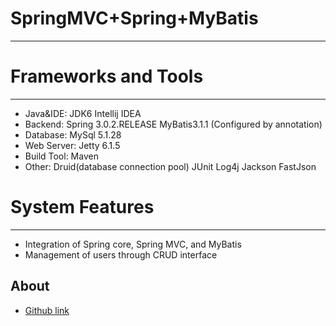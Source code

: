 # SpringMVC+Spring+MyBatis
-----------------------------------
# Frameworks and Tools
-----------------------------------
* Java&IDE: JDK6 Intellij IDEA
* Backend: Spring 3.0.2.RELEASE MyBatis3.1.1 (Configured by annotation)
* Database: MySql 5.1.28
* Web Server: Jetty 6.1.5
* Build Tool: Maven
* Other: Druid(database connection pool) JUnit Log4j Jackson FastJson

# System Features
-----------------------------------
* Integration of Spring core, Spring MVC, and MyBatis
* Management of users through CRUD interface

About
-----------------------------------
* [Github link](https://github.com/amazeyope)